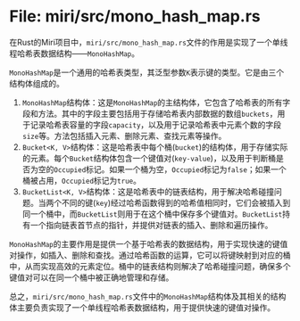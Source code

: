 # File: miri/src/mono_hash_map.rs

在Rust的Miri项目中，`miri/src/mono_hash_map.rs`文件的作用是实现了一个单线程哈希表数据结构——`MonoHashMap`。

`MonoHashMap`是一个通用的哈希表类型，其泛型参数`K`表示键的类型。它是由三个结构体组成的。

1. `MonoHashMap`结构体：这是`MonoHashMap`的主结构体，它包含了哈希表的所有字段和方法。其中的字段主要包括用于存储哈希表内部数据的数组`buckets`，用于记录哈希表容量的字段`capacity`，以及用于记录哈希表中元素个数的字段`size`等。方法包括插入元素、删除元素、查找元素等操作。
2. `Bucket<K, V>`结构体：这是哈希表中每个桶(`bucket`)的结构体，用于存储实际的元素。每个`Bucket`结构体包含一个键值对(`key-value`)，以及用于判断桶是否为空的`Occupied`标记。如果一个桶为空，`Occupied`标记为`false`；如果一个桶被占用，`Occupied`标记为`true`。
3. `BucketList<K, V>`结构体：这是哈希表中的链表结构，用于解决哈希碰撞问题。当两个不同的键(`key`)经过哈希函数得到的哈希值相同时，它们会被插入到同一个桶中，而`BucketList`则用于在这个桶中保存多个键值对。`BucketList`持有一个指向链表首节点的指针，并提供对链表的插入、删除和遍历操作。

`MonoHashMap`的主要作用是提供一个基于哈希表的数据结构，用于实现快速的键值对操作，如插入、删除和查找。通过哈希函数的运算，它可以将键映射到对应的桶中，从而实现高效的元素定位。桶中的链表结构则解决了哈希碰撞问题，确保多个键值对可以在同一个桶中被正确地管理和存储。

总之，`miri/src/mono_hash_map.rs`文件中的`MonoHashMap`结构体及其相关的结构体主要负责实现了一个单线程哈希表数据结构，用于提供快速的键值对操作。

